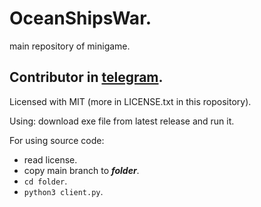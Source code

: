 # OceanShipsWar.
main repository of minigame.

## Contributor in [telegram](t.me/NoneType4Name).

Licensed with MIT (more in LICENSE.txt in this ropository).

Using: download exe file from latest release and run it.

For using source code:
- read license.
- copy main branch to **_folder_**.
- `cd folder`.
- `python3 client.py`.
